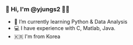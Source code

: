 ### 👋 Hi, I'm @yjungs2 👩‍💻
- 🌱 I’m currently learning Python & Data Analysis
- 💻 I have experience with C, Matlab, Java.
- 🇰🇷 I'm from Korea

<!--
**yjungs2/yjungs2** is a ✨ _special_ ✨ repository because its `README.md` (this file) appears on your GitHub profile.

Here are some ideas to get you started:

- 🔭 I’m currently working on ...
- 🌱 I’m currently learning ...
- 👯 I’m looking to collaborate on ...
- 🤔 I’m looking for help with ...
- 💬 Ask me about ...
- 📫 How to reach me: ...
- 😄 Pronouns: ...
- ⚡ Fun fact: ...
-->

